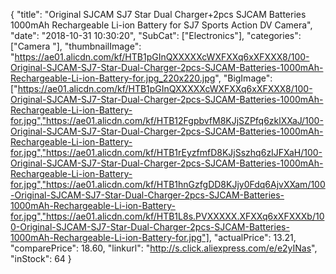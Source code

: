 {
	"title": "Original SJCAM SJ7 Star Dual Charger+2pcs SJCAM Batteries 1000mAh Rechargeable Li-ion Battery for SJ7 Sports Action DV Camera",
	"date": "2018-10-31 10:30:20",
	"SubCat": ["Electronics"],
	"categories": ["Camera "],
	"thumbnailImage": "https://ae01.alicdn.com/kf/HTB1pGInQXXXXXcWXFXXq6xXFXXX8/100-Original-SJCAM-SJ7-Star-Dual-Charger-2pcs-SJCAM-Batteries-1000mAh-Rechargeable-Li-ion-Battery-for.jpg_220x220.jpg",
	"BigImage": ["https://ae01.alicdn.com/kf/HTB1pGInQXXXXXcWXFXXq6xXFXXX8/100-Original-SJCAM-SJ7-Star-Dual-Charger-2pcs-SJCAM-Batteries-1000mAh-Rechargeable-Li-ion-Battery-for.jpg","https://ae01.alicdn.com/kf/HTB12FgpbvfM8KJjSZPfq6zklXXaJ/100-Original-SJCAM-SJ7-Star-Dual-Charger-2pcs-SJCAM-Batteries-1000mAh-Rechargeable-Li-ion-Battery-for.jpg","https://ae01.alicdn.com/kf/HTB1rEyzfmfD8KJjSszhq6zIJFXaH/100-Original-SJCAM-SJ7-Star-Dual-Charger-2pcs-SJCAM-Batteries-1000mAh-Rechargeable-Li-ion-Battery-for.jpg","https://ae01.alicdn.com/kf/HTB1hnGzfgDD8KJjy0Fdq6AjvXXam/100-Original-SJCAM-SJ7-Star-Dual-Charger-2pcs-SJCAM-Batteries-1000mAh-Rechargeable-Li-ion-Battery-for.jpg","https://ae01.alicdn.com/kf/HTB1L8s.PVXXXXX.XFXXq6xXFXXXb/100-Original-SJCAM-SJ7-Star-Dual-Charger-2pcs-SJCAM-Batteries-1000mAh-Rechargeable-Li-ion-Battery-for.jpg"],
	"actualPrice": 13.21,
	"comparePrice": 18.60,
	"linkurl": "http://s.click.aliexpress.com/e/e2yINas",
	"inStock": 64
}
